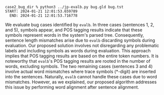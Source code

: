 ```
case2_bug_dir % python3 ../jp-evalb.py bug.gld bug.tst 
START: 2024-01-21 12:01:53.659789
  END: 2024-01-21 12:01:53.716778
```

We evaluate bug cases identified by `evalb`. 
In three cases (sentences 1, 2, and 5), symbols appear, and POS tagging results indicate that these symbols represent words in the system's parsed tree. Consequently, sentence length mismatches arise due to `evalb` discarding symbols during evaluation. 
Our proposed solution involves not disregarding any problematic labels and including symbols as words during evaluation. This approach implies that POS tagging results are based on the entire token numbers. It is noteworthy that `evalb`'s POS tagging results are rooted in the number of words, excluding symbols. 
The two remaining cases (sentences 3 and 4) involve actual word mismatches where trace symbols (*-digit) are inserted into the sentences. 
Naturally, `evalb` cannot handle these cases due to word mismatches. However, as we explained, our proposed algorithm addresses this issue by performing word alignment after sentence alignment.
